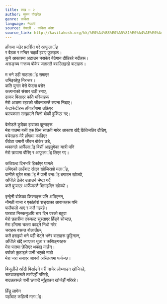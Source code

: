 ```yaml
---
title: रुख – २
author: सुमन पोखरेल
genre: कविता
language: नेपाली
source: नेपाली - कविता कोश
source_link: http://kavitakosh.org/kk/%E0%A4%B8%E0%A5%81%E0%A4%AE%E0%A4%A8_%E0%A4%AA%E0%A5%8B%E0%A4%96%E0%A4%B0%E0%A5%87%E0%A4%B2
---
```


हाँगामा चढेर प्रदर्शित गरे आफूलार्इ  
र बैठक र मन्दिर चहार्दै हराए फूलहरू।  
कुनै आकारमा अटाउन नसकेर बेठेगान दौडिरहे नदीहरू।  
असङ्‍ख्य गन्तव्य बोकेर जताततै बराल्लिइरहे बाटाहरू।  
   
म भने उही माटालार्इ समाएर  
उभिइरहेछु निरन्तर।  
कति युगल मेरो फेदमा बसेर  
कल्पनाको संसार उडी रमाए,  
ढाकर बिसाएर कति भरियाहरू  
मेरो आडमा रहरको जीवनजस्तै सपना निदाए।  
केटाकेटीहरू हाँगाहाँगामा उफ्रिएर  
बाल्यकाल सम्झाउने चिनो बोकी हुर्किएर गए।  
   
बेतोडले कुदेका हावाका झुन्डहरू  
मेरा पातमा बसी एक छिन साउती मारेर आकाश खेद्दै क्षितिजतिर दौडिए,  
बचेराहरू मेरै हाँगामा काढिएर  
पँखेटा उमारी जीवन बोकेर उडे,  
थकानले आफैँलार्इ बिर्सी आइपुगेका यात्री पनि  
मेरो छायामा बौरिए र आफूलार्इ लिएर गए।  
   
कतिपल्ट दिनभरि हिर्काएर घामले  
उभिएको ठाउँबाट खेद्‍न खोजिरह्यो मलार्इ,  
पानीले चुटेर मलार्इ नै पानी बनार्इ बगाउन खोज्यो,  
आँधीले ठेलेर उडाउने चेष्टा गर्दै  
कतै पुर्‍याएर आफैँजस्तै बिलाइदिन खोज्यो।  
   
इन्द्रेनी बोकेका किरणहरू पनि अडिएनन्,  
नौमती बाजा र एकोहोरो शङ्खका आवाजहरू पनि  
पालैपालो आए र कतै गइरहे।  
घरबाट निस्कनुअघि चार दिन परको बटुवा  
मेरो छहारीमा एकपल्ट सुस्ताएर हिँड्‍ने सोच्दछ,  
मेरा हाँगामा चल्ला काढ्‍ने निधो गरेर  
चराहरू वसन्त बोलाउँछन्‍,  
कतै हराइयो भने यहीँ भेट्‍ने भनेर बाटाहरू छुट्टिन्छन्,  
आँधीले खेद्दै ल्याएका धुला र कसिङ्गरहरू  
मेरा पातमा छेलिएर थकाइ मार्छन्।  
बर्षाको कुटाइले पानी भएको माटो  
मेरा जरा समाएर आफ्नो अस्तित्वमा फर्कन्छ।  
   
बिजुलीले आँखै बिर्साउने गरी नाचेर लोभ्याउन खोजिरहे,  
चट्याङहरूले तर्साएझैँ गरिरहे,  
बादलहरूले पानी छ्याप्दै ब्यूँझाउन खोजेझैँ गरिरहे।  
   
हिँडू लागेन  
यहाँबाट कहिल्यै मलार्इ।
